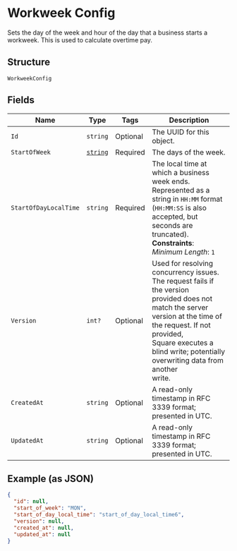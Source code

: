 
# Workweek Config

Sets the day of the week and hour of the day that a business starts a
workweek. This is used to calculate overtime pay.

## Structure

`WorkweekConfig`

## Fields

| Name | Type | Tags | Description |
|  --- | --- | --- | --- |
| `Id` | `string` | Optional | The UUID for this object. |
| `StartOfWeek` | [`string`](../../doc/models/weekday.md) | Required | The days of the week. |
| `StartOfDayLocalTime` | `string` | Required | The local time at which a business week ends. Represented as a<br>string in `HH:MM` format (`HH:MM:SS` is also accepted, but seconds are<br>truncated).<br>**Constraints**: *Minimum Length*: `1` |
| `Version` | `int?` | Optional | Used for resolving concurrency issues. The request fails if the version<br>provided does not match the server version at the time of the request. If not provided,<br>Square executes a blind write; potentially overwriting data from another<br>write. |
| `CreatedAt` | `string` | Optional | A read-only timestamp in RFC 3339 format; presented in UTC. |
| `UpdatedAt` | `string` | Optional | A read-only timestamp in RFC 3339 format; presented in UTC. |

## Example (as JSON)

```json
{
  "id": null,
  "start_of_week": "MON",
  "start_of_day_local_time": "start_of_day_local_time6",
  "version": null,
  "created_at": null,
  "updated_at": null
}
```

